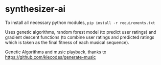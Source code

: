 # synthesizer-ai

To install all necessary python modules, 
`pip install -r requirements.txt`


Uses genetic algorithms, random forest model (to predict user ratings) and gradient descent functions (to combine user ratings and predicted ratings which is taken as the final fitness of each musical sequence).

Genetic Algorithms and music playback, 
thanks to https://github.com/kiecodes/generate-music
